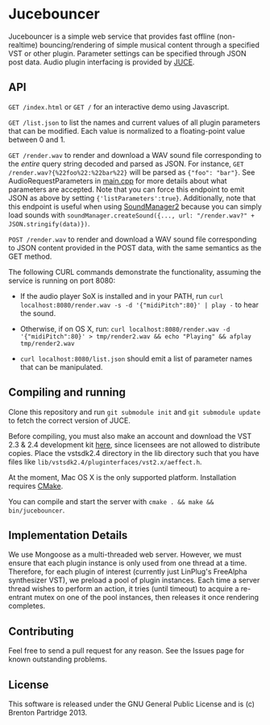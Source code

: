 # Jucebouncer

Jucebouncer is a simple web service that provides fast offline (non-realtime) 
bouncing/rendering of simple musical content through a specified VST
or other plugin. Parameter settings can be specified through JSON post data.
Audio plugin interfacing is provided by 
[JUCE](http://www.rawmaterialsoftware.com/juce.php).

## API

`GET /index.html` or `GET /` for an interactive demo using Javascript.

`GET /list.json` to list the names and current values of all 
plugin parameters that can be modified. Each value is normalized to a 
floating-point value between 0 and 1.

`GET /render.wav` to render and download a WAV sound file corresponding
to the *entire* query string decoded and parsed as JSON. For instance, `GET /render.wav?{%22foo%22:%22bar%22}` will be parsed as `{"foo": "bar"}`. 
See AudioRequestParameters in [main.cpp](src/main.cpp) for more details
about what parameters are accepted.
Note that you can force this endpoint to emit JSON as above by setting
`{'listParameters':true}`. Additionally, note that this endpoint is
useful when using 
[SoundManager2](http://www.schillmania.com/projects/soundmanager2/)
because you can simply load sounds with 
`soundManager.createSound({..., url: "/render.wav?" + JSON.stringify(data)})`.

`POST /render.wav` to render and download a WAV sound file corresponding
to JSON content provided in the POST data, with the same semantics as the
GET method.

The following CURL commands demonstrate the functionality, assuming the
service is running on port 8080:

- If the audio player SoX is installed and in your PATH, run 
`curl localhost:8080/render.wav -s -d '{"midiPitch":80}' | play -`
to hear the sound. 

- Otherwise, if on OS X, run: 
`curl localhost:8080/render.wav -d '{"midiPitch":80}' > tmp/render2.wav && echo "Playing" && afplay tmp/render2.wav`

- `curl localhost:8080/list.json` should emit a list of parameter names that can be manipulated.

## Compiling and running

Clone this repository and run `git submodule init` and 
`git submodule update` to fetch the correct version of JUCE.

Before compiling, you must also make an account and download the 
VST 2.3 & 2.4 development kit 
[here](http://www.steinberg.net/en/company/developer.html),
since licensees are not allowed to distribute copies.
Place the vstsdk2.4 directory in the lib directory such that you have
files like `lib/vstsdk2.4/pluginterfaces/vst2.x/aeffect.h`.

At the moment, Mac OS X is the only supported platform. Installation requires 
[CMake](http://www.cmake.org/cmake/resources/software.html).

You can compile and start the server with 
`cmake . && make && bin/jucebouncer`.

## Implementation Details

We use Mongoose as a multi-threaded web server. However, we must ensure
that each plugin instance is only used from one thread at a time.
Therefore, for each plugin of interest
(currently just LinPlug's FreeAlpha synthesizer VST), we preload a pool of
plugin instances. Each time a server thread wishes to perform an action,
it tries (until timeout) to acquire a re-entrant mutex on one of the pool
instances, then releases it once rendering completes.

## Contributing

Feel free to send a pull request for any reason. See the Issues page for
known outstanding problems.

## License

This software is released under the GNU General Public License and is
(c) Brenton Partridge 2013.
